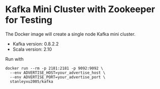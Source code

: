 # Kafka Mini Cluster with Zookeeper for Testing

The Docker image will create a single node Kafka mini cluster.
* Kafka version: 0.8.2.2
* Scala version: 2.10 

Run with
```
docker run --rm -p 2181:2181 -p 9092:9092 \
  --env ADVERTISE_HOST=your_advertise_host \
  --env ADVERTISE_PORT=your_advertise_port \
  stanleyxu2005/kafka
```
